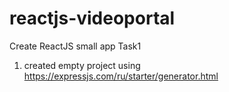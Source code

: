 # reactjs-videoportal
Create ReactJS small app
Task1
1. created empty project using https://expressjs.com/ru/starter/generator.html